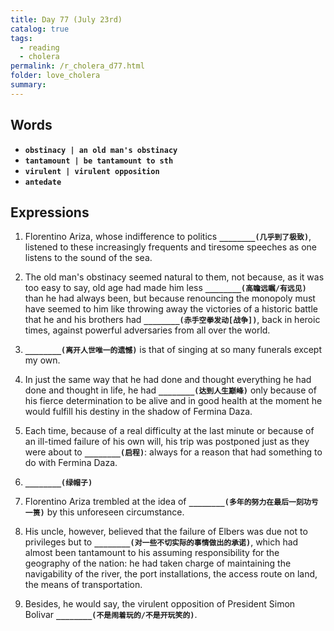 ```yaml
---
title: Day 77 (July 23rd)
catalog: true
tags: 
  - reading
  - cholera
permalink: /r_cholera_d77.html
folder: love_cholera
summary: 
---
```


## Words

-   <b data-toggle="tooltip" data-original-title="{{site.data.glossary.obstinacy}}">`obstinacy | an old man's obstinacy`</b>
-   <b data-toggle="tooltip" data-original-title="{{site.data.glossary.tantamount}}">`tantamount | be tantamount to sth`</b>
-   <b data-toggle="tooltip" data-original-title="{{site.data.glossary.virulent}}">`virulent | virulent opposition`</b>
-   <b data-toggle="tooltip" data-original-title="{{site.data.glossary.antedate}}">`antedate`</b>



## Expressions

1.  Florentino Ariza, whose indifference to politics <b data-toggle="tooltip" data-original-title="{{site.data.answers.77_a}}">`________(几乎到了极致)`</b>, listened to these increasingly frequents and tiresome speeches as one listens to the sound of the sea.

3.  The old man's obstinacy seemed natural to them, not because, as it was too easy to say, old age had made him less <b data-toggle="tooltip" data-original-title="{{site.data.answers.77_c}}">`________(高瞻远瞩/有远见)`</b> than he had always been, but because renouncing the monopoly must have seemed to him like throwing away the victories of a historic battle that he and his brothers had <b data-toggle="tooltip" data-original-title="{{site.data.answers.77_c2}}">`________(赤手空拳发动[战争])`</b>, back in heroic times, against powerful adversaries from all over the world.

4.  <b data-toggle="tooltip" data-original-title="{{site.data.answers.77_d}}">`________(离开人世唯一的遗憾)`</b> is that of singing at so many funerals except my own.

5.  In just the same way that he had done and thought everything he had done and thought in life, he had <b data-toggle="tooltip" data-original-title="{{site.data.answers.77_e}}">`________(达到人生巅峰)`</b> only because of his fierce determination to be alive and in good health at the moment he would fulfill his destiny in the shadow of Fermina Daza.

6.  Each time, because of a real difficulty at the last minute or because of an ill-timed failure of his own will, his trip was postponed just as they were about to <b data-toggle="tooltip" data-original-title="{{site.data.answers.77_f}}">`________(启程)`</b>: always for a reason that had something to do with Fermina Daza.

7.  <b data-toggle="tooltip" data-original-title="{{site.data.answers.77_g}}">`________(绿帽子)`</b>

8.  Florentino Ariza trembled at the idea of <b data-toggle="tooltip" data-original-title="{{site.data.answers.77_h}}">`________(多年的努力在最后一刻功亏一篑)`</b> by this unforeseen circumstance.

9.  His uncle, however, believed that the failure of Elbers was due not to privileges but to <b data-toggle="tooltip" data-original-title="{{site.data.answers.77_i}}">`________(对一些不切实际的事情做出的承诺)`</b>, which had almost been tantamount to his assuming responsibility for the geography of the nation: he had taken charge of maintaining the navigability of the river, the port installations, the access route on land, the means of transportation.

10. Besides, he would say, the virulent opposition of President Simon Bolivar <b data-toggle="tooltip" data-original-title="{{site.data.answers.77_j}}">`________(不是闹着玩的/不是开玩笑的)`</b>.